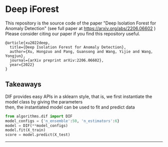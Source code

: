 # Deep iForest

This repository is the source code of the paper "Deep Isolation Forest for Anomaly Detection" (see full paper at https://arxiv.org/abs/2206.06602 )   
Please consider citing our paper if you find this repository useful.  

```
@article{xu2022deep,
  title={Deep Isolation Forest for Anomaly Detection},
  author={Xu, Hongzuo and Pang, Guansong and Wang, Yijie and Wang, Yongjun},
  journal={arXiv preprint arXiv:2206.06602},
  year={2022}
}
```

## Takeaways
DIF provides easy APIs in a sklearn style, that is, we first instantiate the model class by giving the parameters  
then, the instantiated model can be used to fit and predict data

```python
from algorithms.dif import DIF
model_configs = {'n_ensemble':50, 'n_estimators':6}
model = DIF(**model_configs)
model.fit(X_train)
score = model.predict(X_test)
```

---
